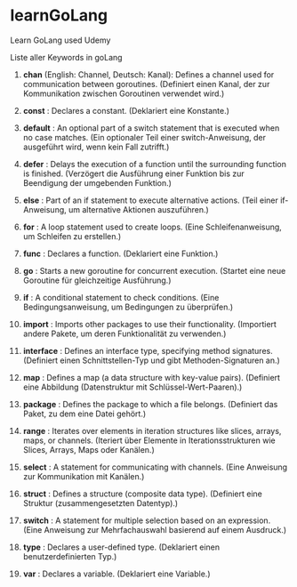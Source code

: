 # learnGoLang
Learn GoLang used Udemy


Liste aller Keywords in goLang
1. **chan** (English: Channel, Deutsch: Kanal): Defines a channel used for communication between goroutines. (Definiert einen Kanal, der zur Kommunikation zwischen Goroutinen verwendet wird.)

2. **const** : Declares a constant. (Deklariert eine Konstante.)

3. **default** : An optional part of a switch statement that is executed when no case matches. (Ein optionaler Teil einer switch-Anweisung, der ausgeführt wird, wenn kein Fall zutrifft.)

4. **defer** : Delays the execution of a function until the surrounding function is finished. (Verzögert die Ausführung einer Funktion bis zur Beendigung der umgebenden Funktion.)

5. **else** : Part of an if statement to execute alternative actions. (Teil einer if-Anweisung, um alternative Aktionen auszuführen.)

6. **for** : A loop statement used to create loops. (Eine Schleifenanweisung, um Schleifen zu erstellen.)

7. **func** : Declares a function. (Deklariert eine Funktion.)

8. **go** : Starts a new goroutine for concurrent execution. (Startet eine neue Goroutine für gleichzeitige Ausführung.)

9. **if** : A conditional statement to check conditions. (Eine Bedingungsanweisung, um Bedingungen zu überprüfen.)

10. **import** : Imports other packages to use their functionality. (Importiert andere Pakete, um deren Funktionalität zu verwenden.)

11. **interface** : Defines an interface type, specifying method signatures. (Definiert einen Schnittstellen-Typ und gibt Methoden-Signaturen an.)

12. **map** : Defines a map (a data structure with key-value pairs). (Definiert eine Abbildung (Datenstruktur mit Schlüssel-Wert-Paaren).)

13. **package** : Defines the package to which a file belongs. (Definiert das Paket, zu dem eine Datei gehört.)

14. **range** : Iterates over elements in iteration structures like slices, arrays, maps, or channels. (Iteriert über Elemente in Iterationsstrukturen wie Slices, Arrays, Maps oder Kanälen.)

15. **select** : A statement for communicating with channels. (Eine Anweisung zur Kommunikation mit Kanälen.)

16. **struct** : Defines a structure (composite data type). (Definiert eine Struktur (zusammengesetzten Datentyp).)

17. **switch** : A statement for multiple selection based on an expression. (Eine Anweisung zur Mehrfachauswahl basierend auf einem Ausdruck.)

18. **type** : Declares a user-defined type. (Deklariert einen benutzerdefinierten Typ.)

19. **var** : Declares a variable. (Deklariert eine Variable.)